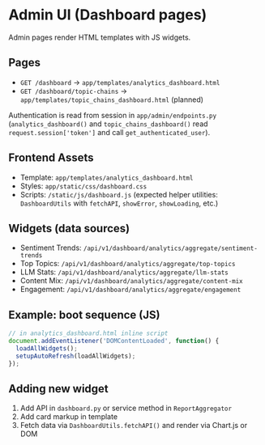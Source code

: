 # Admin UI (Dashboard pages)

Admin pages render HTML templates with JS widgets.

## Pages
- `GET /dashboard` -> `app/templates/analytics_dashboard.html`
- `GET /dashboard/topic-chains` -> `app/templates/topic_chains_dashboard.html` (planned)

Authentication is read from session in `app/admin/endpoints.py` (`analytics_dashboard()` and `topic_chains_dashboard()` read `request.session['token']` and call `get_authenticated_user`).

## Frontend Assets
- Template: `app/templates/analytics_dashboard.html`
- Styles: `app/static/css/dashboard.css`
- Scripts: `/static/js/dashboard.js` (expected helper utilities: `DashboardUtils` with `fetchAPI`, `showError`, `showLoading`, etc.)

## Widgets (data sources)
- Sentiment Trends: `/api/v1/dashboard/analytics/aggregate/sentiment-trends`
- Top Topics: `/api/v1/dashboard/analytics/aggregate/top-topics`
- LLM Stats: `/api/v1/dashboard/analytics/aggregate/llm-stats`
- Content Mix: `/api/v1/dashboard/analytics/aggregate/content-mix`
- Engagement: `/api/v1/dashboard/analytics/aggregate/engagement`

## Example: boot sequence (JS)
```js
// in analytics_dashboard.html inline script
document.addEventListener('DOMContentLoaded', function() {
  loadAllWidgets();
  setupAutoRefresh(loadAllWidgets);
});
```

## Adding new widget
1. Add API in `dashboard.py` or service method in `ReportAggregator`
2. Add card markup in template
3. Fetch data via `DashboardUtils.fetchAPI()` and render via Chart.js or DOM
